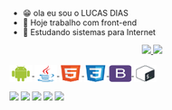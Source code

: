 

- 😁  ola eu sou o LUCAS DIAS
- 🔭  Hoje trabalho com front-end 
- 🌱  Estudando sistemas para Internet 

<div align="center">
  <a href="https://github.com/lucasdias87">
  <img height="160em" src="https://github-readme-stats.vercel.app/api?username=lucasdias87&show_icons=true&theme=dark&include_all_commits=true&count_private=true"/>
  <img height="160em" src="https://github-readme-stats.vercel.app/api/top-langs/?username=lucasdias87&layout=compact&langs_count=7&theme=dark"/>
</div>
<br>
  <img align="center" alt="Rafa-Js" height="30" width="40" src="https://github.com/lucasdias87/lucasdias87/blob/main/icons-dev/android.svg">
  <img align="center" alt="Rafa-Java" height="30" width="40" src="https://github.com/lucasdias87/lucasdias87/blob/main/icons-dev/java.svg">
  <img align="center" alt="Rafa-HTML" height="30" width="40" src="https://github.com/lucasdias87/lucasdias87/blob/main/icons-dev/html5.svg">
  <img align="center" alt="Rafa-CSS" height="30" width="40" src="https://github.com/lucasdias87/lucasdias87/blob/main/icons-dev/css3.svg">
   <img align="center" alt="Rafa-Js" height="30" width="40" src="https://github.com/lucasdias87/lucasdias87/blob/main/icons-dev/bootstrap.svg">
  <img align="center" alt="Rafa-Python" height="30" width="40" src="https://github.com/lucasdias87/lucasdias87/blob/main/icons-dev/bash.svg">
 
   
<div> 
  <br>
  <a href="https://instagram.com/lucasdias1987" target="_blank"><img src="https://img.shields.io/badge/-Instagram-%23E4405F?style=for-the-badge&logo=instagram&logoColor=white" target="_blank"></a>
 	<a href="https://www.twitch.tv/sociedadepinguim" target="_blank"><img src="https://img.shields.io/badge/Twitch-9146FF?style=for-the-badge&logo=twitch&logoColor=white" target="_blank"></a>
 <a href="https://discord.gg/cvuzrPD" target="_blank"><img src="https://img.shields.io/badge/Discord-7289DA?style=for-the-badge&logo=discord&logoColor=white" target="_blank"></a> 
  <a href = "mailto:lucas.dias1987lu@gmail.com"><img src="https://img.shields.io/badge/-Gmail-%23333?style=for-the-badge&logo=gmail&logoColor=white" target="_blank"></a>
  <a href="https://www.linkedin.com/in/lucas-dias-352810162/" target="_blank"><img src="https://img.shields.io/badge/-LinkedIn-%230077B5?style=for-the-badge&logo=linkedin&logoColor=white" target="_blank"></a> 
 
 
</div>
  

